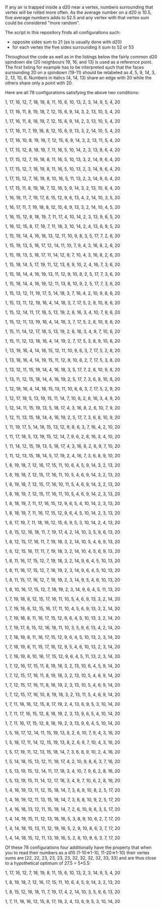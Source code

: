 If any air is trapped inside a d20 near a vertex, numbers surrounding that vertex will be rolled more often. 
As the average number on a d20 is 10.5, five average numbers adds to 52.5 and any vertex with that vertex sum could be considered "more random".

The script in this repository finds all configurations such:
* opposite sides sum to 21 (as is usually done with d20)
* for each vertex the five sides surrounding it sum to 52 or 53


Throughout the code as well as in the listings below the fairly common d20 spindown die (20 neighbours 19, 16, and 13) is used as a reference point.
The first listing for example has to be interpreted such that the faces surrounding 20 on a spindown (19-11) should be relabeled as _4_, 5, 9, _14_, 3, 2, _13_, 10, 6.
Numbers in italics (4, 14, 13) share an edge with 20 while the others share only a point with 20.

Here are all 78 configurations satisfying the above two conditions:

1, 17, 16, 12, 7, 18, 19, 8, 11, 15, 6, 10, 13, 2, 3, 14, 9, 5, 4, 20

1, 17, 16, 11, 8, 19, 18, 7, 12, 15, 6, 9, 14, 3, 2, 13, 10, 5, 4, 20

1, 17, 16, 11, 8, 18, 19, 7, 12, 15, 6, 9, 14, 2, 3, 13, 10, 5, 4, 20

1, 17, 16, 11, 7, 19, 18, 8, 12, 15, 6, 9, 13, 3, 2, 14, 10, 5, 4, 20

1, 17, 16, 10, 8, 19, 18, 7, 12, 15, 6, 9, 14, 3, 2, 13, 11, 5, 4, 20

1, 17, 15, 12, 8, 18, 19, 7, 11, 16, 5, 10, 14, 2, 3, 13, 9, 6, 4, 20

1, 17, 15, 12, 7, 19, 18, 8, 11, 16, 5, 10, 13, 3, 2, 14, 9, 6, 4, 20

1, 17, 15, 12, 7, 18, 19, 8, 11, 16, 5, 10, 13, 2, 3, 14, 9, 6, 4, 20

1, 17, 15, 12, 7, 18, 19, 8, 10, 16, 5, 11, 13, 2, 3, 14, 9, 6, 4, 20

1, 17, 15, 11, 8, 19, 18, 7, 12, 16, 5, 9, 14, 3, 2, 13, 10, 6, 4, 20

1, 16, 18, 11, 7, 19, 17, 8, 15, 12, 9, 6, 13, 4, 2, 14, 10, 3, 5, 20

1, 16, 17, 11, 7, 19, 18, 8, 12, 15, 6, 9, 13, 3, 2, 14, 10, 4, 5, 20

1, 16, 15, 12, 8, 18, 19, 7, 11, 17, 4, 10, 14, 2, 3, 13, 9, 6, 5, 20

1, 16, 12, 15, 8, 17, 19, 7, 11, 18, 3, 10, 14, 2, 4, 13, 6, 9, 5, 20

1, 15, 19, 14, 4, 16, 18, 13, 12, 11, 10, 9, 8, 3, 5, 17, 7, 2, 6, 20

1, 15, 19, 13, 5, 18, 17, 12, 14, 11, 10, 7, 9, 4, 3, 16, 8, 2, 6, 20

1, 15, 19, 13, 5, 18, 17, 11, 14, 12, 9, 7, 10, 4, 3, 16, 8, 2, 6, 20

1, 15, 18, 14, 5, 17, 19, 11, 12, 13, 8, 9, 10, 2, 4, 16, 7, 3, 6, 20

1, 15, 18, 14, 4, 16, 19, 13, 11, 12, 9, 10, 8, 2, 5, 17, 7, 3, 6, 20

1, 15, 18, 14, 4, 16, 19, 12, 11, 13, 8, 10, 9, 2, 5, 17, 7, 3, 6, 20

1, 15, 13, 12, 11, 19, 17, 5, 14, 18, 3, 7, 16, 4, 2, 10, 9, 8, 6, 20

1, 15, 13, 11, 12, 19, 16, 4, 14, 18, 3, 7, 17, 5, 2, 9, 10, 8, 6, 20

1, 15, 12, 14, 11, 17, 18, 5, 13, 19, 2, 8, 16, 3, 4, 10, 7, 9, 6, 20

1, 15, 12, 11, 13, 19, 16, 4, 14, 18, 3, 7, 17, 5, 2, 8, 10, 9, 6, 20

1, 15, 11, 14, 12, 17, 18, 5, 13, 19, 2, 8, 16, 3, 4, 9, 7, 10, 6, 20

1, 15, 11, 12, 13, 18, 16, 4, 14, 19, 2, 7, 17, 5, 3, 8, 9, 10, 6, 20

1, 13, 19, 16, 4, 14, 18, 15, 12, 11, 10, 9, 6, 3, 7, 17, 5, 2, 8, 20

1, 13, 18, 16, 4, 14, 19, 15, 11, 12, 9, 10, 6, 2, 7, 17, 5, 3, 8, 20

1, 13, 12, 11, 15, 19, 14, 4, 16, 18, 3, 5, 17, 7, 2, 6, 10, 9, 8, 20

1, 13, 11, 12, 15, 18, 14, 4, 16, 19, 2, 5, 17, 7, 3, 6, 9, 10, 8, 20

1, 12, 19, 16, 4, 14, 18, 15, 13, 11, 10, 8, 6, 3, 7, 17, 5, 2, 9, 20

1, 12, 17, 18, 5, 13, 19, 15, 11, 14, 7, 10, 6, 2, 8, 16, 3, 4, 9, 20

1, 12, 14, 11, 15, 19, 13, 5, 18, 17, 4, 3, 16, 8, 2, 6, 10, 7, 9, 20

1, 12, 11, 13, 15, 18, 14, 4, 16, 19, 2, 5, 17, 7, 3, 6, 8, 10, 9, 20

1, 11, 19, 17, 5, 14, 18, 15, 13, 12, 9, 8, 6, 3, 7, 16, 4, 2, 10, 20

1, 11, 17, 18, 5, 13, 19, 15, 12, 14, 7, 9, 6, 2, 8, 16, 3, 4, 10, 20

1, 11, 14, 12, 15, 19, 13, 5, 18, 17, 4, 3, 16, 8, 2, 6, 9, 7, 10, 20

1, 11, 12, 13, 15, 18, 14, 5, 17, 19, 2, 4, 16, 7, 3, 6, 8, 9, 10, 20

1, 8, 19, 18, 7, 12, 16, 17, 15, 11, 10, 6, 4, 5, 9, 14, 3, 2, 13, 20

1, 8, 19, 18, 7, 12, 15, 17, 16, 11, 10, 5, 4, 6, 9, 14, 3, 2, 13, 20

1, 8, 19, 18, 7, 12, 15, 17, 16, 10, 11, 5, 4, 6, 9, 14, 3, 2, 13, 20

1, 8, 18, 19, 7, 12, 15, 17, 16, 11, 10, 5, 4, 6, 9, 14, 2, 3, 13, 20

1, 8, 18, 19, 7, 11, 17, 16, 15, 12, 9, 6, 5, 4, 10, 14, 2, 3, 13, 20

1, 8, 18, 19, 7, 11, 16, 17, 15, 12, 9, 6, 4, 5, 10, 14, 2, 3, 13, 20

1, 8, 17, 19, 7, 11, 18, 16, 12, 15, 6, 9, 5, 3, 10, 14, 2, 4, 13, 20

1, 8, 15, 12, 16, 18, 11, 7, 19, 17, 4, 2, 14, 10, 3, 5, 9, 6, 13, 20

1, 8, 12, 15, 17, 16, 11, 7, 19, 18, 3, 2, 14, 10, 5, 4, 6, 9, 13, 20

1, 8, 12, 15, 16, 17, 11, 7, 19, 18, 3, 2, 14, 10, 4, 5, 6, 9, 13, 20

1, 8, 11, 16, 17, 15, 12, 7, 19, 18, 3, 2, 14, 9, 6, 4, 5, 10, 13, 20

1, 8, 11, 16, 17, 15, 12, 7, 18, 19, 2, 3, 14, 9, 6, 4, 5, 10, 13, 20

1, 8, 11, 15, 17, 16, 12, 7, 18, 19, 2, 3, 14, 9, 5, 4, 6, 10, 13, 20

1, 8, 10, 16, 17, 15, 12, 7, 18, 19, 2, 3, 14, 9, 6, 4, 5, 11, 13, 20

1, 7, 19, 18, 8, 12, 15, 17, 16, 11, 10, 5, 4, 6, 9, 13, 3, 2, 14, 20

1, 7, 19, 18, 8, 12, 15, 16, 17, 11, 10, 4, 5, 6, 9, 13, 3, 2, 14, 20

1, 7, 19, 18, 8, 11, 16, 17, 15, 12, 9, 6, 4, 5, 10, 13, 3, 2, 14, 20

1, 7, 19, 17, 8, 15, 12, 16, 18, 11, 10, 3, 5, 9, 6, 13, 4, 2, 14, 20

1, 7, 18, 19, 8, 11, 16, 17, 15, 12, 9, 6, 4, 5, 10, 13, 2, 3, 14, 20

1, 7, 18, 19, 8, 11, 15, 17, 16, 12, 9, 5, 4, 6, 10, 13, 2, 3, 14, 20

1, 7, 18, 19, 8, 10, 16, 17, 15, 12, 9, 6, 4, 5, 11, 13, 2, 3, 14, 20

1, 7, 12, 16, 17, 15, 11, 8, 19, 18, 3, 2, 13, 10, 6, 4, 5, 9, 14, 20

1, 7, 12, 15, 17, 16, 11, 8, 19, 18, 3, 2, 13, 10, 5, 4, 6, 9, 14, 20

1, 7, 12, 15, 17, 16, 11, 8, 18, 19, 2, 3, 13, 10, 5, 4, 6, 9, 14, 20

1, 7, 12, 15, 17, 16, 10, 8, 19, 18, 3, 2, 13, 11, 5, 4, 6, 9, 14, 20

1, 7, 11, 18, 16, 12, 15, 8, 17, 19, 2, 4, 13, 6, 9, 5, 3, 10, 14, 20

1, 7, 11, 17, 16, 15, 12, 8, 18, 19, 2, 3, 13, 9, 6, 5, 4, 10, 14, 20

1, 7, 11, 16, 17, 15, 12, 8, 18, 19, 2, 3, 13, 9, 6, 4, 5, 10, 14, 20

1, 5, 18, 17, 12, 14, 11, 15, 19, 13, 8, 2, 6, 10, 7, 9, 4, 3, 16, 20

1, 5, 18, 17, 11, 14, 12, 15, 19, 13, 8, 2, 6, 9, 7, 10, 4, 3, 16, 20

1, 5, 17, 19, 11, 12, 13, 15, 18, 14, 7, 3, 6, 8, 9, 10, 2, 4, 16, 20

1, 5, 14, 18, 15, 13, 12, 11, 19, 17, 4, 2, 10, 9, 8, 6, 3, 7, 16, 20

1, 5, 13, 19, 15, 12, 14, 11, 17, 18, 3, 4, 10, 7, 9, 6, 2, 8, 16, 20

1, 5, 13, 19, 15, 11, 14, 12, 17, 18, 3, 4, 9, 7, 10, 6, 2, 8, 16, 20

1, 4, 16, 19, 13, 11, 12, 15, 18, 14, 7, 3, 6, 9, 10, 8, 2, 5, 17, 20

1, 4, 16, 19, 12, 11, 13, 15, 18, 14, 7, 3, 6, 8, 10, 9, 2, 5, 17, 20

1, 4, 16, 18, 13, 12, 11, 15, 19, 14, 7, 2, 6, 10, 9, 8, 3, 5, 17, 20

1, 4, 14, 19, 15, 11, 12, 13, 18, 16, 5, 3, 8, 9, 10, 6, 2, 7, 17, 20

1, 4, 14, 18, 15, 13, 11, 12, 19, 16, 5, 2, 9, 10, 8, 6, 3, 7, 17, 20

1, 4, 14, 18, 15, 12, 11, 13, 19, 16, 5, 2, 8, 10, 9, 6, 3, 7, 17, 20



Of these 78 configurations four additionally have the property that when you to read their numbers as a d10 (1-10=>1-10, 11-20=>1-10) their vertex sums are [22, 22, 23, 23, 23, 23, 32, 32, 32, 32, 33, 33] and are thus close to a hypothetical optimum of 27.5 = 5*5.5:

1, 17, 16, 12, 7, 18, 19, 8, 11, 15, 6, 10, 13, 2, 3, 14, 9, 5, 4, 20

1, 8, 19, 18, 7, 12, 16, 17, 15, 11, 10, 6, 4, 5, 9, 14, 3, 2, 13, 20

1, 8, 15, 12, 16, 18, 11, 7, 19, 17, 4, 2, 14, 10, 3, 5, 9, 6, 13, 20

1, 7, 11, 18, 16, 12, 15, 8, 17, 19, 2, 4, 13, 6, 9, 5, 3, 10, 14, 20

